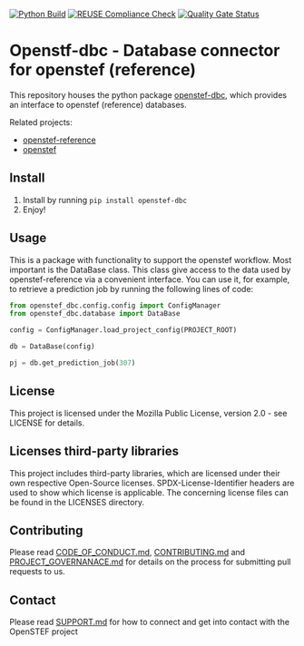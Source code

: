 <!--
SPDX-FileCopyrightText: 2021 2017-2021 Contributors to the OpenSTF project <korte.termijn.prognoses@alliander.com>

SPDX-License-Identifier: MPL-2.0
-->
[![Python Build](https://github.com/openstef/openstef-dbc/actions/workflows/python-build.yaml/badge.svg?branch=master)](https://github.com/openstef/openstef-dbc/actions/workflows/python-build.yaml)
[![REUSE Compliance Check](https://github.com/openstef/openstef-dbc/actions/workflows/reuse-compliance.yml/badge.svg?branch=master)](https://github.com/openstef/openstef-dbc/actions/workflows/reuse-compliance.yml)
[![Quality Gate Status](https://sonarcloud.io/api/project_badges/measure?project=OpenSTEF_openstef-dbc&metric=alert_status)](https://sonarcloud.io/dashboard?id=OpenSTEF_openstef-dbc)


# Openstf-dbc - Database connector for openstef (reference)

This repository houses the python package [openstef-dbc](https://pypi.org/project/openstef-dbc/), which provides an interface to openstef (reference) databases.

Related projects:
- [openstef-reference](https://github.com/openstef/openstef-reference)
- [openstef](https://github.com/openstef/short-term-forecasting)


## Install

1. Install by running `pip install openstef-dbc`
2. Enjoy!

## Usage

This is a package with functionality to support the openstef workflow. Most important is the DataBase class.
This class give access to the data used by openstef-reference via a convenient interface. You can use it, for example, to retrieve a prediction job by running the following lines of code:

```python
from openstef_dbc.config.config import ConfigManager
from openstef_dbc.database import DataBase

config = ConfigManager.load_project_config(PROJECT_ROOT)

db = DataBase(config)

pj = db.get_prediction_job(307)
```

## License
This project is licensed under the Mozilla Public License, version 2.0 - see LICENSE for details.

## Licenses third-party libraries
This project includes third-party libraries, which are licensed under their own respective Open-Source licenses. SPDX-License-Identifier headers are used to show which license is applicable. The concerning license files can be found in the LICENSES directory.

## Contributing
Please read [CODE_OF_CONDUCT.md](https://github.com/OpenSTEF/.github/blob/main/CODE_OF_CONDUCT.md), [CONTRIBUTING.md](https://github.com/OpenSTEF/.github/blob/main/CONTRIBUTING.md) and [PROJECT_GOVERNANACE.md](https://github.com/OpenSTEF/.github/blob/main/PROJECT_GOVERNANCE.md) for details on the process for submitting pull requests to us.

## Contact
Please read [SUPPORT.md](https://github.com/OpenSTEF/.github/blob/main/SUPPORT.md) for how to connect and get into contact with the OpenSTEF project
